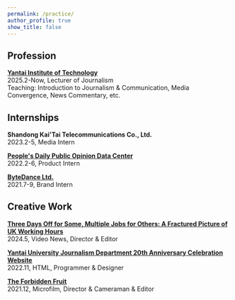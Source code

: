 ```yaml
---
permalink: /practice/
author_profile: true
show_title: false
---
```


Profession
---
[**Yantai Institute of Technology**]('https://www.yitsd.edu.cn/')  
2025.2-Now, Lecturer of Journalism  
Teaching: Introduction to Journalism & Communication, Media Convergence, News Commentary, etc.  

Internships
---
**Shandong Kai'Tai Telecommunications Co., Ltd.**  
2023.2-5, Media Intern  

[**People's Daily Public Opinion Data Center**]('https://www.peopleonline.cn/')  
2022.2-6, Product Intern

[**ByteDance Ltd.**]('https://www.bytedance.com/en/')  
2021.7-9, Brand Intern

Creative Work
---
<a href="https://lv7w5nvrr9.feishu.cn/file/XWrfbEhKfoY6Ecxx913cmQ5hnMb">**Three Days Off for Some, Multiple Jobs for Others: A Fractured Picture of UK Working Hours**</a>  
2024.5, Video News, Director & Editor  

<a href="https://sportclass2022.github.io/%E9%A6%96%E9%A1%B5.html">**Yantai University Journalism Department 20th Anniversary Celebration Website**</a>  
2022.11, HTML, Programmer & Designer  

<a href="https://www.youtube.com/watch?v=vgI8NNoEids&t=76s">**The Forbidden Fruit**</a>  
2021.12, Microfilm, Director & Cameraman & Editor  
